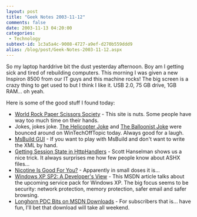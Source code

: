 ```yaml
---
layout: post
title: "Geek Notes 2003-11-12"
comments: false
date: 2003-11-13 04:20:00
categories:
 - Technology
subtext-id: 1c3a5a4c-9008-4727-a9ef-d270b559ddd9
alias: /blog/post/Geek-Notes-2003-11-12.aspx
---
```



So my laptop harddrive bit the dust yesterday afternoon. Boy am I getting sick and tired of rebuilding computers. This morning I was given a new Inspiron 8500 from our IT guys and this machine rocks! The big screen is a crazy thing to get used to but I think I like it. USB 2.0, 75 GB drive, 1GB RAM... oh yeah.

Here is some of the good stuff I found today:

  * [World Rock Paper Scissors Society](http://www.worldrps.com/) - This site is nuts. Some people have way too much time on their hands. 
  * Jokes, jokes joke. [The Helicopter Joke](http://www.weijers.net/jokes/index.php?showJoke=25&startJoke=25) and [The Balloonist Joke](http://www.engineeringedu.com/jokes.html#The%20Balloon) were bounced around on WinTechOffTopic today. Always good for a laugh. 
  * [MsBuild GUI](http://www.gotdotnet.com/Community/UserSamples/Details.aspx?SampleGuid=2cb20e79-d706-4706-9ea0-26188257ee7d) - If you want to play with MsBuild and don't want to write the XML by hand. 
  * [Getting Session State in HttpHandlers](http://www.hanselman.com/blog/PermaLink.aspx?guid=c091b918-326c-43b0-812f-f291970465f0) - Scott Hanselman shows us a nice trick. It always surprises me how few people know about ASHX files... 
  * [Nicotine Is Good For You?](http://www.sciencedaily.com/releases/2003/11/031112072839.htm) - Apparently in small doses it is... 
  * [Windows XP SP2: A Developer's View](http://msdn.microsoft.com/library/default.asp?url=/library/en-us/dnwxp/html/securityinxpsp2.asp) - This MSDN article talks about the upcoming service pack for Windows XP. The big focus seems to be security: network protection, memory protection, safer email and safer browsing. 
  * [Longhorn PDC Bits on MSDN Downloads](http://weblogs.asp.net/prieck/archive/11062003.aspx) - For subscribers that is... have fun, I'll bet that download will take all weekend.
